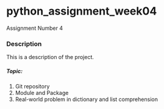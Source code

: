 # python_assignment_week04
Assignment Number 4

### Description
This is a description of the project.

##### **Topic**:
1) Git repository
2) Module and Package
3) Real-world problem in dictionary and list comprehension
